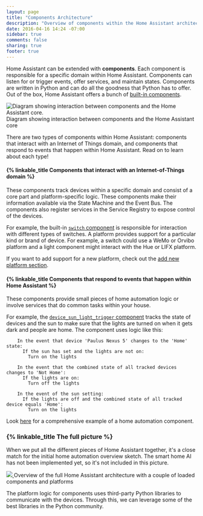 ```yaml
---
layout: page
title: "Components Architecture"
description: "Overview of components within the Home Assistant architecture."
date: 2016-04-16 14:24 -07:00
sidebar: true
comments: false
sharing: true
footer: true
---
```


Home Assistant can be extended with **components**. Each component is responsible for a specific domain within Home Assistant. Components can listen for or trigger events, offer services, and maintain states. Components are written in Python and can do all the goodness that Python has to offer. Out of the box, Home Assistant offers a bunch of [built-in components]({{site_root}}/components/).

<p class='img'>
<img src='/images/architecture/component_interaction.png' alt='Diagram showing interaction between components and the Home Assistant core.'>
Diagram showing interaction between components and the Home Assistant core
</p>

There are two types of components within Home Assistant: components that interact with an Internet of Things domain, and components that respond to events that happen within Home Assistant. Read on to learn about each type!

#### {% linkable_title Components that interact with an Internet-of-Things domain %}

These components track devices within a specific domain and consist of a core part and platform-specific logic. These components make their information available via the State Machine and the Event Bus. The components also register services in the Service Registry to expose control of the devices.

For example, the built-in [`switch` component](/components/switch/) is responsible for interaction with different types of switches. A platform provides support for a particular kind or brand of device. For example, a switch could use a WeMo or Orvibo platform and a light component might interact with the Hue or LIFX platform.

If you want to add support for a new platform, check out the [add new platform section](/developers/add_new_platform/).

#### {% linkable_title Components that respond to events that happen within Home Assistant %}

These components provide small pieces of home automation logic or involve services that do common tasks within your house.

For example, the [`device_sun_light_trigger` component](/components/device_sun_light_trigger/) tracks the state of devices and the sun to make sure that the lights are turned on when it gets dark and people are home. The component uses logic like this:

```plain
    In the event that device 'Paulus Nexus 5' changes to the 'Home' state:
      If the sun has set and the lights are not on:
        Turn on the lights
```

```plain
    In the event that the combined state of all tracked devices changes to 'Not Home':
      If the lights are on:
        Turn off the lights
```

```plain
    In the event of the sun setting:
      If the lights are off and the combined state of all tracked device equals 'Home':
        Turn on the lights
```

Look [here](https://github.com/home-assistant/home-assistant/blob/master/config/custom_components/example.py) for a comprehensive example of a home automation component.

### {% linkable_title The full picture %}

When we put all the different pieces of Home Assistant together, it's a close match for the initial home automation overview sketch. The smart home AI has not been implemented yet, so it's not included in this picture.

<p class='img'>
  <a href='/images/architecture/ha_full_architecture.png'>
    <img src='/images/architecture/ha_full_architecture.png' />
  </a>
  Overview of the full Home Assistant architecture with a couple of loaded components and platforms
</p>

The platform logic for components uses third-party Python libraries to communicate with the devices. Through this, we can leverage some of the best libraries in the Python community.
